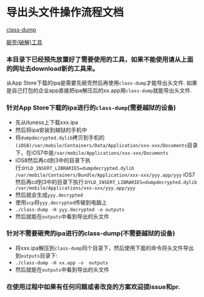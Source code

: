 # 导出头文件操作流程文档

[class-dump](http://stevenygard.com/projects/class-dump/)

[砸壳(破解)工具](https://github.com/stefanesser/dumpdecrypted.git)

### 本目录下已经预先放置好了需要使用的工具，如果不能使用请从上面的网址去download新的工具来。

从App Store下载的ipa是需要先砸壳然后再使用`class-dump`才能导出头文件.
如果是自己打包的企业app直接把ipa解压后的xx.app用`class-dump`就能导出头文件.

### 针对App Store下载的ipa进行的`class-dump`(需要越狱的设备)   
  - 先从ituness上下载xxx.ipa
  - 然后将ipa安装到越狱的手机中
  - 将`dumpdecrypted.dylib`拷贝到手机的`(iOS8)/var/mobile/Containers/Data/Application/xxx-xxx/Documents`目录下，在iOS7中是`/var/mobile/Applications/xxx-xxx/Documents`
  - iOS8然后再cd到3中的目录下执行:`DYLD_INSERT_LIBRARIES=dumpdecrypted.dylib /var/mobile/Containers/Bundle/Application/xxx-xxx/yyy.app/yyy`
  iOS7然后再cd到3中的目录下执行:`DYLD_INSERT_LIBRARIES=dumpdecrypted.dylib /var/mobile/Applications/xxx-xxx/yyy.app/yyy`
  - 然后就会生成`yyy.decrypted`
  - 使用`scp`将`yyy.decrypted`传输到电脑上
  - `./class-dump -H yyy.decrypted -o outputs`
  - 然后就能在`outputs`中看到导出的头文件

### 针对不需要砸壳的ipa进行的class-dump(不需要越狱的设备)    
  - 将xxx.ipa解压到`class-dump`同个目录下，然后使用下面的命令将头文件导出到`outputs`目录下:
  - `./class-dump -H xx.app -o  outputs`
  - 然后就能在`outputs`中看到导出的头文件


### 在使用过程中如果有任何问题或者改良的方案欢迎提issue和pr.
